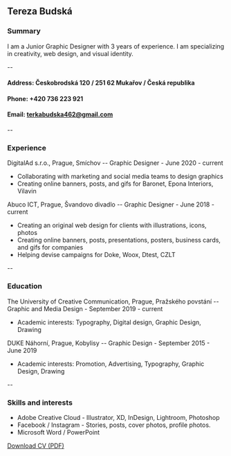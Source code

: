 ## Tereza Budská 

### Summary
I am a Junior Graphic Designer with 3 years of experience. I am specializing in creativity, web design, and visual identity. 

--
#### Address: Českobrodská 120 / 251 62 Mukařov / Česká republika
#### Phone: +420 736 223 921
#### Email: terkabudska462@gmail.com
--

### Experience
DigitalAd s.r.o., Prague, Smíchov
-- Graphic Designer - June 2020 - current
- Collaborating with marketing and social media teams to design graphics
- Creating online banners, posts, and gifs for Baronet, Epona Interiors, Vilavin

Abuco ICT, Prague, Švandovo divadlo
-- Graphic Designer - June 2018 - current
- Creating an original web design for clients with illustrations, icons, photos
- Creating online banners, posts, presentations, posters, business cards, and gifs for companies
- Helping devise campaigns for Doke, Woox, Dtest, CZLT

--
### Education
The University of Creative Communication, Prague, Pražského povstání
-- Graphic and Media Design - September 2019 - current 
- Academic interests: Typography, Digital design, Graphic Design, Drawing 

DUKE Náhorní, Prague, Kobylisy
-- Graphic Design - September  2015 - June 2019 
- Academic interests: Promotion, Advertising, Typography, Graphic Design, Drawing

--
### Skills and interests
- Adobe Creative Cloud - Illustrator, XD, InDesign, Lightroom, Photoshop
- Facebook / Instagram - Stories, posts, cover photos, profile photos.
- Microsoft Word / PowerPoint


[Download CV (PDF)](cv-2021-budska.pdf)
